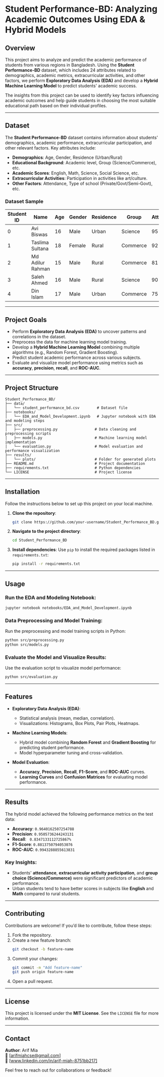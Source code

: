 

# **Student Performance-BD: Analyzing Academic Outcomes Using EDA & Hybrid Models**

## **Overview**
This project aims to analyze and predict the academic performance of students from various regions in Bangladesh. Using the **Student Performance-BD** dataset, which includes 24 attributes related to demographics, academic metrics, extracurricular activities, and other factors, we perform **Exploratory Data Analysis (EDA)** and develop a **Hybrid Machine Learning Model** to predict students' academic success.

The insights from this project can be used to identify key factors influencing academic outcomes and help guide students in choosing the most suitable educational path based on their individual profiles.

---

## **Dataset**
The **Student Performance-BD** dataset contains information about students' demographics, academic performance, extracurricular participation, and other relevant factors. Key attributes include:

- **Demographics**: Age, Gender, Residence (Urban/Rural)
- **Educational Background**: Academic level, Group (Science/Commerce), etc.
- **Academic Scores**: English, Math, Science, Social Science, etc.
- **Extracurricular Activities**: Participation in activities like art/culture.
- **Other Factors**: Attendance, Type of school (Private/Govt/Semi-Govt), etc.

### **Dataset Sample**
| Student ID | Name               | Age | Gender | Residence | Group  | Attendance | English | Math | Science | Social Science | Art/Culture | Academic Scores |
|------------|--------------------|-----|--------|-----------|--------|------------|---------|------|---------|----------------|-------------|-----------------|
| 0          | Avi Biswas          | 16  | Male   | Urban     | Science| 95         | 95      | 98   | 92      | 94             | Yes         | 98              |
| 1          | Taslima Sultana     | 18  | Female | Rural     | Commerce| 92         | 65      | 71   | 40      | 78             | No          | 80              |
| 2          | Md Adilur Rahman    | 15  | Male   | Rural     | Commerce| 81         | 64      | 78   | 58      | 86             | Yes         | 74              |
| 3          | Saleh Ahmed         | 16  | Male   | Rural     | Science| 90         | 84      | 90   | 85      | 86             | Yes         | 88              |
| 4          | Din Islam           | 17  | Male   | Urban     | Commerce| 75         | 54      | 70   | 45      | 79             | Yes         | 76              |

---

## **Project Goals**
- Perform **Exploratory Data Analysis (EDA)** to uncover patterns and correlations in the dataset.
- Preprocess the data for machine learning model training.
- Develop a **Hybrid Machine Learning Model** combining multiple algorithms (e.g., Random Forest, Gradient Boosting).
- Predict student academic performance across various subjects.
- Evaluate and visualize model performance using metrics such as **accuracy**, **precision**, **recall**, and **ROC-AUC**.

---

## **Project Structure**
```plaintext
Student_Performance_BD/
├── data/
│   └── student_performance_bd.csv        # Dataset file
├── notebooks/
│   └── EDA_and_Model_Development.ipynb   # Jupyter notebook with EDA and modeling steps
├── src/
│   ├── preprocessing.py                 # Data cleaning and preprocessing scripts
│   ├── models.py                        # Machine learning model implementation
│   └── evaluation.py                    # Model evaluation and performance visualization
├── results/
│   └── plots/                           # Folder for generated plots
├── README.md                            # Project documentation
├── requirements.txt                     # Python dependencies
└── LICENSE                              # Project license
```

---

## **Installation**
Follow the instructions below to set up this project on your local machine.

1. **Clone the repository**:
   ```bash
   git clone https://github.com/your-username/Student_Performance_BD.git
   ```

2. **Navigate to the project directory**:
   ```bash
   cd Student_Performance_BD
   ```

3. **Install dependencies**:
   Use `pip` to install the required packages listed in `requirements.txt`:
   ```bash
   pip install -r requirements.txt
   ```

---

## **Usage**
### **Run the EDA and Modeling Notebook**:
```bash
jupyter notebook notebooks/EDA_and_Model_Development.ipynb
```

### **Data Preprocessing and Model Training**:
Run the preprocessing and model training scripts in Python:
```bash
python src/preprocessing.py
python src/models.py
```

### **Evaluate the Model and Visualize Results**:
Use the evaluation script to visualize model performance:
```bash
python src/evaluation.py
```

---

## **Features**
- **Exploratory Data Analysis (EDA)**:
  - Statistical analysis (mean, median, correlation).
  - Visualizations: Histograms, Box Plots, Pair Plots, Heatmaps.
  
- **Machine Learning Models**:
  - Hybrid model combining **Random Forest** and **Gradient Boosting** for predicting student performance.
  - Model hyperparameter tuning and cross-validation.

- **Model Evaluation**:
  - **Accuracy**, **Precision**, **Recall**, **F1-Score**, and **ROC-AUC** curves.
  - **Learning Curves** and **Confusion Matrices** for evaluating model performance.

---

## **Results**
The hybrid model achieved the following performance metrics on the test data:
- **Accuracy**: `0.9640162507254788`
- **Precision**: `0.9505736244243131`
- **Recall**: ` 0.8347133112725867%`
- **F1-Score**: `0.8813750794053076`
- **ROC-AUC**:  `0.9943288855613831`

### **Key Insights**:
- Students' **attendance**, **extracurricular activity participation**, and **group choice (Science/Commerce)** were significant predictors of academic performance.
- Urban students tend to have better scores in subjects like **English** and **Math** compared to rural students.

---

## **Contributing**
Contributions are welcome! If you’d like to contribute, follow these steps:

1. Fork the repository.
2. Create a new feature branch:
   ```bash
   git checkout -b feature-name
   ```
3. Commit your changes:
   ```bash
   git commit -m "Add feature-name"
   git push origin feature-name
   ```
4. Open a pull request.

---

## **License**
This project is licensed under the **MIT License**. See the `LICENSE` file for more information.

---

## **Contact**
**Author**: Arif Mia  
📧 [arifmiahcse@gmail.com]  
💼 [www.linkedin.com/in/arif-miah-8751bb217]  

Feel free to reach out for collaborations or feedback!

